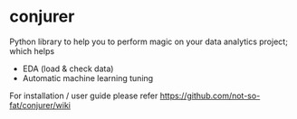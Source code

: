 # conjurer

Python library to help you to perform magic on your data analytics project; which helps
- EDA (load & check data)
- Automatic machine learning tuning

For installation / user guide please refer https://github.com/not-so-fat/conjurer/wiki
